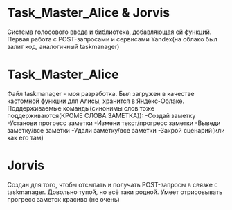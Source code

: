 # Task_Master_Alice & Jorvis
Система голосового ввода и библиотека, добавляющая ей функций. Первая работа с POST-запросами и сервисами Yandex(на облако был залит код, аналогичный taskmanager)

# Task_Master_Alice
Файл taskmanager - моя разработка. Был загружен в качестве кастомной функции для Алисы, хранится в Яндекс-Облаке.
Поддерживаемые команды(синонимы слов тоже поддерживаются(КРОМЕ СЛОВА ЗАМЕТКА)):
-Создай заметку 
-Установи прогресс заметки
-Измени текст/прогресс заметки
-Выведи заметку/все заметки
-Удали заметку/все заметки
-Закрой сценарий(или как его там)

# Jorvis
Создан для того, чтобы отсылать и получать POST-запросы в связке с taskmanager.
Довольно тупой, но всё таки родной. Умеет отрисовывать прогресс заметок красиво (не очень) 
